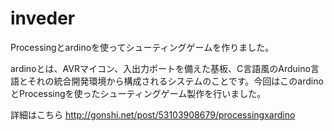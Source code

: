 inveder
=======
Processingとardinoを使ってシューティングゲームを作りました。

ardinoとは、AVRマイコン、入出力ポートを備えた基板、C言語風のArduino言語とそれの統合開発環境から構成されるシステムのことです。今回はこのardinoとProcessingを使ったシューティングゲーム製作を行いました。

詳細はこちら http://gonshi.net/post/53103908679/processingxardino
